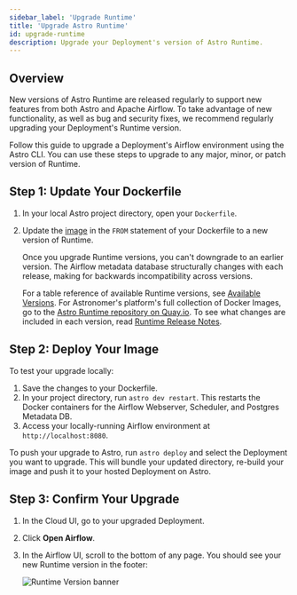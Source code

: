```yaml
---
sidebar_label: 'Upgrade Runtime'
title: 'Upgrade Astro Runtime'
id: upgrade-runtime
description: Upgrade your Deployment's version of Astro Runtime.
---
```


## Overview

New versions of Astro Runtime are released regularly to support new features from both Astro and Apache Airflow. To take advantage of new functionality, as well as bug and security fixes, we recommend regularly upgrading your Deployment's Runtime version.

Follow this guide to upgrade a Deployment's Airflow environment using the Astro CLI. You can use these steps to upgrade to any major, minor, or patch version of Runtime.

## Step 1: Update Your Dockerfile

1. In your local Astro project directory, open your `Dockerfile`.
2. Update the [image](runtime-version-lifecycle-policy.md#runtime-images) in the `FROM` statement of your Dockerfile to a new version of Runtime.

    Once you upgrade Runtime versions, you can't downgrade to an earlier version. The Airflow metadata database structurally changes with each release, making for backwards incompatibility across versions.

    For a table reference of available Runtime versions, see [Available Versions](runtime-version-lifecycle-policy.md#available-runtime-versions). For Astronomer's platform's full collection of Docker Images, go to the [Astro Runtime repository on Quay.io](https://quay.io/repository/astronomer/astro-runtime?tab=tags). To see what changes are included in each version, read [Runtime Release Notes](runtime-release-notes.md).

## Step 2: Deploy Your Image

To test your upgrade locally:

1. Save the changes to your Dockerfile.
2. In your project directory, run `astro dev restart`. This restarts the Docker containers for the Airflow Webserver, Scheduler, and Postgres Metadata DB.
3. Access your locally-running Airflow environment at `http://localhost:8080`.

To push your upgrade to Astro, run `astro deploy` and select the Deployment you want to upgrade. This will bundle your updated directory, re-build your image and push it to your hosted Deployment on Astro.

## Step 3: Confirm Your Upgrade

1. In the Cloud UI, go to your upgraded Deployment.
2. Click **Open Airflow**.
3. In the Airflow UI, scroll to the bottom of any page. You should see your new Runtime version in the footer:

    ![Runtime Version banner](/img/docs/image-tag-airflow-ui.png)

